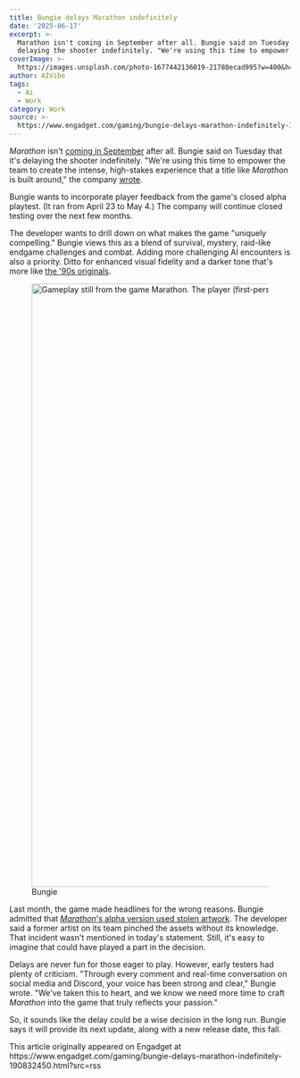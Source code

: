 ```yaml
---
title: Bungie delays Marathon indefinitely
date: '2025-06-17'
excerpt: >-
  Marathon isn't coming in September after all. Bungie said on Tuesday that it's
  delaying the shooter indefinitely. "We're using this time to empower th...
coverImage: >-
  https://images.unsplash.com/photo-1677442136019-21780ecad995?w=400&h=200&fit=crop&auto=format
author: AIVibe
tags:
  - Ai
  - Work
category: Work
source: >-
  https://www.engadget.com/gaming/bungie-delays-marathon-indefinitely-190832450.html?src=rss
---
```

<p><em>Marathon</em> isn't <a data-i13n="cpos:1;pos:1" href="https://www.engadget.com/gaming/bungie-shares-first-looks-at-gameplay-from-its-new-shooter-marathon-alongside-a-release-date-213530509.html">coming in September</a> after all. Bungie said on Tuesday that it's delaying the shooter indefinitely. "We're using this time to empower the team to create the intense, high-stakes experience that a title like <em>Marathon</em> is built around," the company <a data-i13n="elm:context_link;elmt:doNotAffiliate;cpos:2;pos:1" class="no-affiliate-link" href="https://www.bungie.net/7/en/News/Article/marathon_update">wrote</a>.</p>
<p>Bungie wants to incorporate player feedback from the game's closed alpha playtest. (It ran from April 23 to May 4.) The company will continue closed testing over the next few months.</p>
<span id="end-legacy-contents"></span><p>The developer wants to drill down on what makes the game "uniquely compelling." Bungie views this as a blend of survival, mystery, raid-like endgame challenges and combat. Adding more challenging AI encounters is also a priority. Ditto for enhanced visual fidelity and a darker tone that's more like <a data-i13n="cpos:3;pos:1" href="https://www.engadget.com/2014-01-31-before-halo-we-had-marathon-play-bungies-three-mac-classics.html">the '90s originals</a>.</p>
<figure><img src="https://s.yimg.com/os/creatr-uploaded-images/2025-06/0f0d4a40-4bad-11f0-9bef-b72902242301" data-crop-orig-src="https://s.yimg.com/os/creatr-uploaded-images/2025-06/0f0d4a40-4bad-11f0-9bef-b72902242301" style="height:1080px;width:1920px;" alt="Gameplay still from the game Marathon. The player (first-person) holds a space rifle. A small ship levitates." data-uuid="c3f58f04-4428-35dd-b2b4-afbc28a6126e"><figcaption></figcaption><div class="photo-credit">Bungie</div></figure>
<p>Last month, the game made headlines for the wrong reasons. Bungie admitted that <a data-i13n="cpos:4;pos:1" href="https://www.engadget.com/gaming/playstation/bungie-admits-its-marathon-alpha-included-stolen-artwork-210006323.html"><em>Marathon</em>'s alpha version used stolen artwork</a>. The developer said a former artist on its team pinched the assets without its knowledge. That incident wasn't mentioned in today's statement. Still, it's easy to imagine that could have played a part in the decision.</p>
<p>Delays are never fun for those eager to play. However, early testers had plenty of criticism. "Through every comment and real-time conversation on social media and Discord, your voice has been strong and clear," Bungie wrote. "We've taken this to heart, and we know we need more time to craft <em>Marathon</em> into the game that truly reflects your passion."</p>
<p>So, it sounds like the delay could be a wise decision in the long run. Bungie says it will provide its next update, along with a new release date, this fall.</p>This article originally appeared on Engadget at https://www.engadget.com/gaming/bungie-delays-marathon-indefinitely-190832450.html?src=rss
